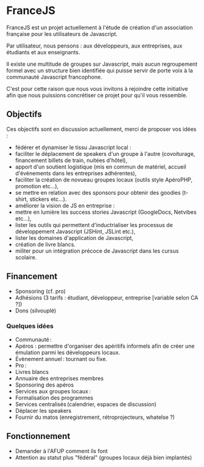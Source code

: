 # FranceJS

FranceJS est un projet actuellement à l'étude de création d'un association française pour les utilisateurs de Javascript.

Par utilisateur, nous pensons : aux développeurs, aux entreprises, aux étudiants et aux enseignants.

Il existe une multitude de groupes sur Javascript, mais aucun regroupement formel avec un structure bien identifiée
qui puisse servir de porte voix à la communauté Javascript francophone.

C'est pour cette raison que nous vous invitons à rejoindre cette initiative afin que nous puissions concrétiser ce
projet pour qu'il vous ressemble.


## Objectifs

Ces objectifs sont en discussion actuellement, merci de proposer vos idées :

* fédérer et dynamiser le tissu Javascript local :
 * faciliter le déplacement de speakers d'un groupe à l'autre (covoiturage, financement billets de train, nuitées d'hôtel),
 * apport d'un soutient logistique (mis en commun de matériel, accueil d'évènements dans les entreprises adhérentes),
 * faciliter la création de novueau groupes locaux (outils style ApéroPHP, promotion etc...),
 * se mettre en relation avec des sponsors pour obtenir des goodies (t-shirt, stickers etc...).
* améliorer la vision de JS en entreprise :
 * mettre en lumière les success stories Javascript (GoogleDocs, Netvibes etc...),
 * lister les outils qui permettent d'inductrialiser les processus de développement Javascript (JSHint, JSLint etc.),
 * lister les domaines d'application de Javascript,
 * création de livre blancs.
* militer pour un intégration précoce de Javascript dans les cursus scolaire.

## Financement

* Sponsoring (cf. pro)
* Adhésions (3 tarifs : étudiant, développeur, entreprise [variable selon CA ?])
* Dons (silvouplé)

### Quelques idées

* Communauté :
 * Apéros : permettre d'organiser des apéritifs informels afin de créer une émulation parmi les développeurs locaux.
 * Évènement annuel : tournant ou fixe.
* Pro :
 * Livres blancs
 * Annuaire des entreprises membres
 * Sponsoring des apéros
* Services aux groupes locaux :
 * Formalisation des programmes
 * Services centralisés (calendrier, espaces de discussion)
 * Déplacer les speakers
 * Fournir du matos (enregistrement, rétroprojecteurs, whatelse ?)

## Fonctionnement

* Demander à l'AFUP comment ils font
* Attention au statut plus "fédéral" (groupes locaux déjà bien implantés)
